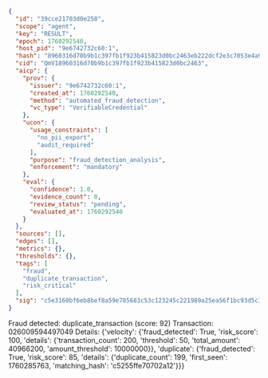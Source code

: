 ```json
{
  "id": "39cce21703d0e258",
  "scope": "agent",
  "key": "RESULT",
  "epoch": 1760292540,
  "host_pid": "9e6742732c60:1",
  "hash": "8960316d70b9b1c397fb1f923b415823d0bc2463eb222dcf2e3c7053e4a9d64d",
  "cid": "QmV18960316d70b9b1c397fb1f923b415823d0bc2463",
  "aicp": {
    "prov": {
      "issuer": "9e6742732c60:1",
      "created_at": 1760292540,
      "method": "automated_fraud_detection",
      "vc_type": "VerifiableCredential"
    },
    "ucon": {
      "usage_constraints": [
        "no_pii_export",
        "audit_required"
      ],
      "purpose": "fraud_detection_analysis",
      "enforcement": "mandatory"
    },
    "eval": {
      "confidence": 1.0,
      "evidence_count": 0,
      "review_status": "pending",
      "evaluated_at": 1760292540
    }
  },
  "sources": [],
  "edges": [],
  "metrics": {},
  "thresholds": {},
  "tags": [
    "fraud",
    "duplicate_transaction",
    "risk_critical"
  ],
  "sig": "c5e3160bf6eb8bef8a59e785683c53c123245c221989a25ea56f1bc93d5c1884"
}
```

Fraud detected: duplicate_transaction (score: 92)
Transaction: 026009594497049
Details: {'velocity': {'fraud_detected': True, 'risk_score': 100, 'details': {'transaction_count': 200, 'threshold': 50, 'total_amount': 40966200, 'amount_threshold': 10000000}}, 'duplicate': {'fraud_detected': True, 'risk_score': 85, 'details': {'duplicate_count': 199, 'first_seen': 1760285763, 'matching_hash': 'c5255ffe70702a12'}}}